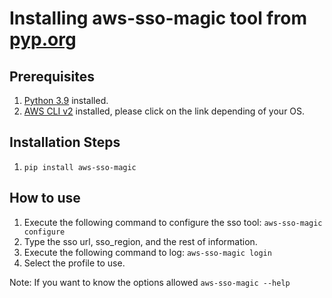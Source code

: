 # Installing aws-sso-magic tool from [pyp.org](https://pypi.org/project/aws-sso-magic/)

## Prerequisites
1. [Python 3.9](https://www.python.org/downloads/) installed.
2. [AWS CLI v2](https://docs.aws.amazon.com/cli/latest/userguide/install-cliv2.html) installed, please click on the link depending of your OS.

## Installation Steps
1. `pip install aws-sso-magic`

## How to use

1. Execute the following command to configure the sso tool: `aws-sso-magic configure`
2. Type the sso url, sso_region, and the rest of information.
3. Execute the following command to log: `aws-sso-magic login`
4. Select the profile to use.

Note: If you want to know the options allowed `aws-sso-magic --help`


